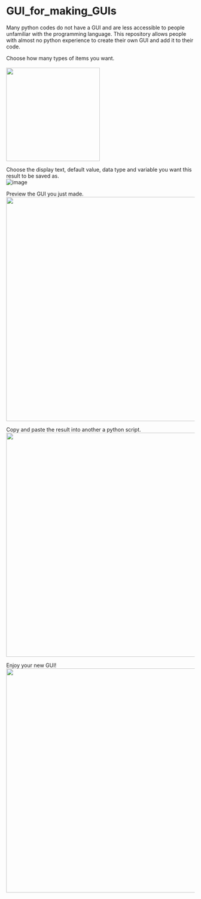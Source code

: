 # GUI_for_making_GUIs
Many python codes do not have a GUI and are less accessible to people unfamiliar with the programming language. This repository allows people with almost no python experience to create their own GUI and add it to their code.

Choose how many types of items you want. <br><br>
<img src="https://user-images.githubusercontent.com/101311642/233553975-9de30c16-5775-4f0e-9119-c3ac4943555c.png" width="250">

Choose the display text, default value, data type and variable you want this result to be saved as. <br>
![image](https://user-images.githubusercontent.com/101311642/233552760-bc311142-9275-4a34-9bd5-448f2bb2a924.png)

Preview the GUI you just made. <br>
<img src="https://user-images.githubusercontent.com/101311642/233554047-b2440ae2-656b-4438-b448-ab1f3755b2e6.png" width="600">

Copy and paste the result into another a python script. <br>
<img src="https://user-images.githubusercontent.com/101311642/233554065-001dda3e-88a2-4ec7-a843-2d0d613d2ff1.png" width="600">

Enjoy your new GUI! <br>
<img src="https://user-images.githubusercontent.com/101311642/233554078-3de9e760-fd02-4270-95cb-dbe88ada198a.png" width="600">
